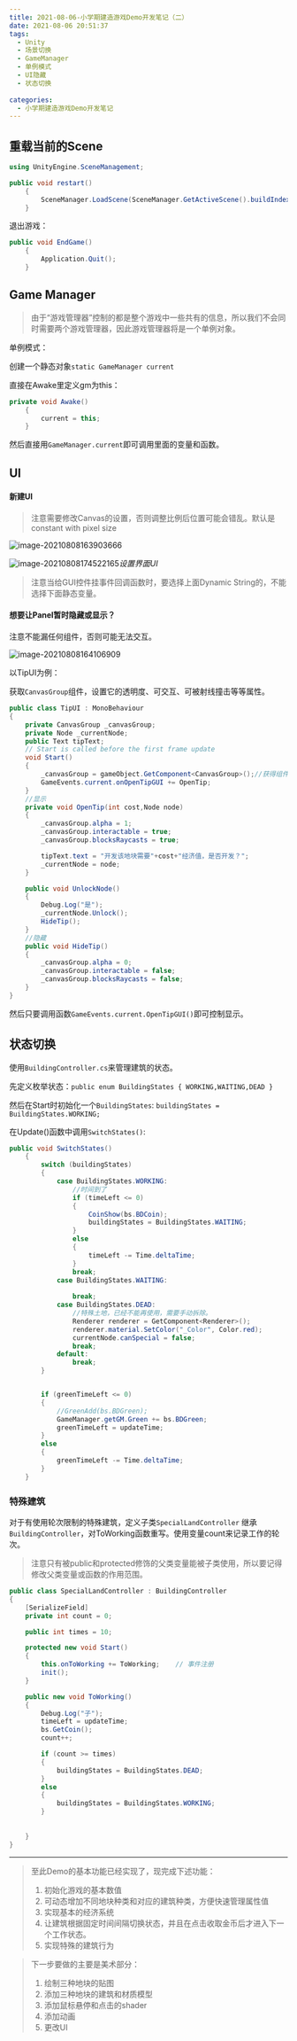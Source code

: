```yaml
---
title: 2021-08-06-小学期建造游戏Demo开发笔记（二）
date: 2021-08-06 20:51:37
tags:
  - Unity
  - 场景切换
  - GameManager
  - 单例模式
  - UI隐藏
  - 状态切换
  
categories:
  - 小学期建造游戏Demo开发笔记
---
```


## 重载当前的Scene

```c#
using UnityEngine.SceneManagement;

public void restart()
    {
        SceneManager.LoadScene(SceneManager.GetActiveScene().buildIndex);
    }
```

退出游戏：

```c#
public void EndGame()
    {
        Application.Quit();
    }
```

 

<!-- more -->

## Game Manager

>  由于“游戏管理器”控制的都是整个游戏中一些共有的信息，所以我们不会同时需要两个游戏管理器，因此游戏管理器将是一个单例对象。

单例模式：

创建一个静态对象`static GameManager current`

直接在Awake里定义gm为this：

```c#
private void Awake()
    {
        current = this;
    }
```

然后直接用`GameManager.current`即可调用里面的变量和函数。



## UI

#### 新建UI

<div class="warning">

> 注意需要修改Canvas的设置，否则调整比例后位置可能会错乱。默认是constant with pixel size

</div>

![image-20210808163903666](D:\Blog\blog\images\2021-08-06-小学期建造游戏Demo开发笔记（二）\image-20210808163903666-16284119455091.png)



![image-20210808174522165](D:\Blog\blog\images\2021-08-06-小学期建造游戏Demo开发笔记（二）\image-20210808174522165-16284159238313.png)_设置界面UI_

<div class="warning">

> 注意当给GUI控件挂事件回调函数时，要选择上面Dynamic String的，不能选择下面静态变量。

</div>

#### 想要让Panel暂时隐藏或显示？

注意不能漏任何组件，否则可能无法交互。

![image-20210808164106909](D:\Blog\blog\images\2021-08-06-小学期建造游戏Demo开发笔记（二）\image-20210808164106909-16284120682902.png)

以TipUI为例：

获取`CanvasGroup`组件，设置它的透明度、可交互、可被射线撞击等等属性。

```c#
public class TipUI : MonoBehaviour
{
    private CanvasGroup _canvasGroup;
    private Node _currentNode;
    public Text tipText;
    // Start is called before the first frame update
    void Start()
    {
        _canvasGroup = gameObject.GetComponent<CanvasGroup>();//获得组件
        GameEvents.current.onOpenTipGUI += OpenTip;
    }
    //显示
    private void OpenTip(int cost,Node node)
    {
        _canvasGroup.alpha = 1;
        _canvasGroup.interactable = true;
        _canvasGroup.blocksRaycasts = true;

        tipText.text = "开发该地块需要"+cost+"经济值，是否开发？";
        _currentNode = node;
    }

    public void UnlockNode()
    {
        Debug.Log("是");
        _currentNode.Unlock();
        HideTip();
    }
    //隐藏
    public void HideTip()
    {
        _canvasGroup.alpha = 0;
        _canvasGroup.interactable = false;
        _canvasGroup.blocksRaycasts = false;
    }
}
```

然后只要调用函数`GameEvents.current.OpenTipGUI()`即可控制显示。





## 状态切换

使用`BuildingController.cs`来管理建筑的状态。

先定义枚举状态：`public enum BuildingStates { WORKING,WAITING,DEAD }`

然后在Start时初始化一个`BuildingStates`: `buildingStates = BuildingStates.WORKING;`

在Update()函数中调用`SwitchStates()`:

```c#
public void SwitchStates()
    {
        switch (buildingStates)
        {
            case BuildingStates.WORKING:
                //时间到了
                if (timeLeft <= 0)
                {
                    CoinShow(bs.BDCoin);
                    buildingStates = BuildingStates.WAITING;
                }
                else
                {
                    timeLeft -= Time.deltaTime;
                }
                break;
            case BuildingStates.WAITING:
                
                break;
            case BuildingStates.DEAD:
                //特殊土地，已经不能再使用，需要手动拆除。
                Renderer renderer = GetComponent<Renderer>();
                renderer.material.SetColor("_Color", Color.red);
                currentNode.canSpecial = false;
                break;
            default:
                break;
        }


        if (greenTimeLeft <= 0)
        {
            //GreenAdd(bs.BDGreen);
            GameManager.getGM.Green += bs.BDGreen;
            greenTimeLeft = updateTime;
        }
        else
        {
            greenTimeLeft -= Time.deltaTime;
        }
    }
```

### 特殊建筑

对于有使用轮次限制的特殊建筑，定义子类`SpecialLandController` 继承`BuildingController`，对ToWorking函数重写。使用变量count来记录工作的轮次。

> 注意只有被public和protected修饰的父类变量能被子类使用，所以要记得修改父类变量或函数的作用范围。

```c#
public class SpecialLandController : BuildingController
{
    [SerializeField]
    private int count = 0;

    public int times = 10;

    protected new void Start()
    {
        this.onToWorking += ToWorking;    // 事件注册
        init();
    }

    public new void ToWorking()
    {
        Debug.Log("子");
        timeLeft = updateTime;
        bs.GetCoin();
        count++;

        if (count >= times)
        {
            buildingStates = BuildingStates.DEAD;
        }
        else
        {
            buildingStates = BuildingStates.WORKING;
        }
        
        
    }
}
```



------
<div class="success">

> 至此Demo的基本功能已经实现了，现完成下述功能：
>
> 1. 初始化游戏的基本数值
> 2. 可动态增加不同地块种类和对应的建筑种类，方便快速管理属性值
> 3. 实现基本的经济系统
> 4. 让建筑根据固定时间间隔切换状态，并且在点击收取金币后才进入下一个工作状态。
> 5. 实现特殊的建筑行为

</div>

<div class="info">

> 下一步要做的主要是美术部分：
>
> 1. 绘制三种地块的贴图
> 2. 添加三种地块的建筑和材质模型
> 3. 添加鼠标悬停和点击的shader
> 4. 添加动画
> 5. 更改UI


</div>

